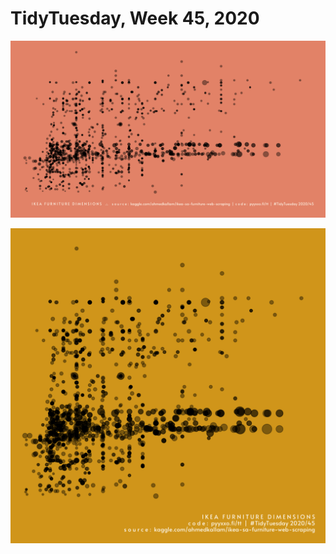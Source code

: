 # TidyTuesday, Week 45, 2020

![](https://raw.githubusercontent.com/pyykkojuha/tidytuesday/main/R/2020_45/TIDY_2020_45.png)

![](https://raw.githubusercontent.com/pyykkojuha/tidytuesday/main/R/2020_45/TIDY_2020_45i.png)
